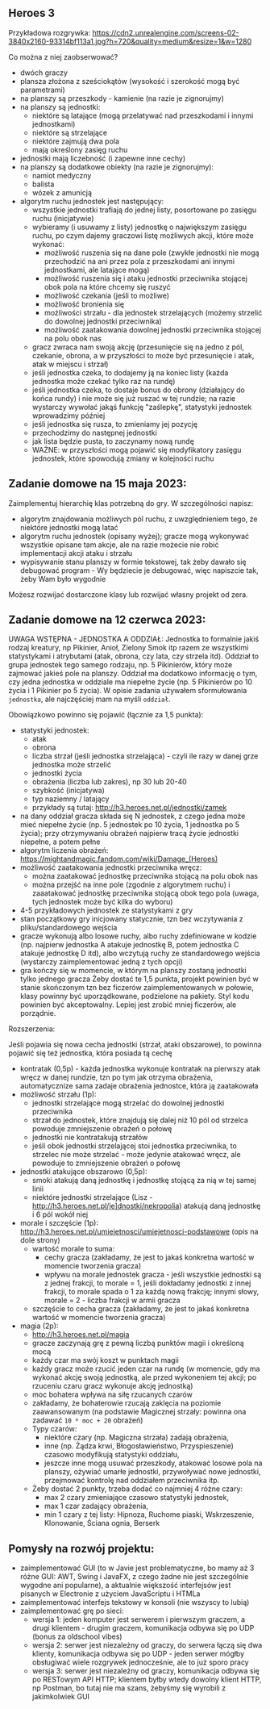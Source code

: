 ## Heroes 3
Przykładowa rozgrywka: https://cdn2.unrealengine.com/screens-02-3840x2160-93314bf113a1.jpg?h=720&quality=medium&resize=1&w=1280

Co można z niej zaobserwować?
* dwóch graczy
* plansza złożona z sześciokątów (wysokość i szerokość mogą być parametrami)
* na planszy są przeszkody - kamienie (na razie je zignorujmy)
* na planszy są jednostki:
    * niektóre są latające (mogą przelatywać nad przeszkodami i innymi jednostkami)
    * niektóre są strzelające
    * niektóre zajmują dwa pola
    * mają określony zasięg ruchu
* jednostki mają liczebność (i zapewne inne cechy)
* na planszy są dodatkowe obiekty (na razie je zignorujmy):
    * namiot medyczny
    * balista
    * wózek z amunicją
* algorytm ruchu jednostek jest następujący:
    * wszystkie jednostki trafiają do jednej listy, posortowane po zasięgu ruchu (inicjatywie)
    * wybieramy (i usuwamy z listy) jednostkę o największym zasięgu ruchu, po czym dajemy graczowi listę możliwych akcji, które może wykonać:
      * możliwość ruszenia się na dane pole (zwykłe jednostki nie mogą przechodzić na ani przez pola z przeszkodami ani innymi jednostkami, ale latające mogą)
      * możliwość ruszenia się i ataku jednostki przeciwnika stojącej obok pola na które chcemy się ruszyć
      * możliwość czekania (jeśli to możliwe)
      * możliwość bronienia się
      * możliwości strzału - dla jednostek strzelających (możemy strzelić do dowolnej jednostki przeciwnika)
      * możliwość zaatakowania dowolnej jednostki przeciwnika stojącej na polu obok nas
    * gracz zwraca nam swoją akcję (przesunięcie się na jedno z pól, czekanie, obrona, a w przyszłości to może być przesunięcie i atak, atak w miejscu i strzał)
    * jeśli jednostka czeka, to dodajemy ją na koniec listy (każda jednostka może czekać tylko raz na rundę)
    * jeśli jednostka czeka, to dostaje bonus do obrony (działający do końca rundy) i nie może się już ruszać w tej rundzie; na razie wystarczy wywołać jakąś funkcję "zaślepkę", statystyki jednostek wprowadzimy później
    * jeśli jednostka się rusza, to zmieniamy jej pozycję
    * przechodzimy do następnej jednostki
    * jak lista będzie pusta, to zaczynamy nową rundę
    * WAŻNE: w przyszłości mogą pojawić się modyfikatory zasięgu jednostek, które spowodują zmiany w kolejności ruchu

## Zadanie domowe na 15 maja 2023:
Zaimplementuj hierarchię klas potrzebną do gry. W szczególności napisz:
* algorytm znajdowania możliwych pól ruchu, z uwzględnieniem tego, że niektóre jednostki mogą latać
* algorytm ruchu jednostek (opisany wyżej); gracze mogą wykonywać wszystkie opisane tam akcje, ale na razie możecie nie robić implementacji akcji ataku i strzału
* wypisywanie stanu planszy w formie tekstowej, tak żeby dawało się debugować program - Wy będziecie je debugować, więc napiszcie tak, żeby Wam było wygodnie

Możesz rozwijać dostarczone klasy lub rozwijać własny projekt od zera.


## Zadanie domowe na 12 czerwca 2023:

UWAGA WSTĘPNA - JEDNOSTKA A ODDZIAŁ:
Jednostka to formalnie jakiś rodzaj kreatury, np Pikinier, Anioł, Zielony Smok itp razem ze wszystkimi statystykami i atrybutami (atak, obrona, czy lata, czy strzela itd).
Oddział to grupa jednostek tego samego rodzaju, np. 5 Pikinierów, który może zajmować jakieś pole na planszy. Oddział ma dodatkowo informację o tym, czy jedna jednostka w oddziale ma niepełne życie (np. 5 Pikinierów po 10 życia i 1 Pikinier po 5 życia).
W opisie zadania używałem sformułowania `jednostka`, ale najczęściej mam na myśli `oddział`. 

Obowiązkowo powinno się pojawić (łącznie za 1,5 punkta):
* statystyki jednostek:
    * atak
    * obrona
    * liczba strzał (jeśli jednostka strzelająca) - czyli ile razy w danej grze jednostka może strzelić
    * jednostki życia
    * obrażenia (liczba lub zakres), np 30 lub 20-40
    * szybkość (inicjatywa)
    * typ naziemny / latający
    * przykłady są tutaj: http://h3.heroes.net.pl/jednostki/zamek
* na dany oddział gracza składa się N jednostek, z czego jedna może mieć niepełne życie (np. 5 jednostek po 10 życia, 1 jednostka po 5 życia); przy otrzymywaniu obrażeń najpierw tracą życie jednostki niepełne, a potem pełne
* algorytm liczenia obrażeń: https://mightandmagic.fandom.com/wiki/Damage_(Heroes)
* możliwość zaatakowania jednostki przeciwnika wręcz:
    * można zaatakować jednostkę przeciwnika stojącą na polu obok nas
    * można przejść na inne pole (zgodnie z algorytmem ruchu) i zaaatakować jednostkę przeciwnika stojącą obok tego pola (uwaga, tych jednostek może być kilka do wyboru)
* 4-5 przykładowych jednostek ze statystykami z gry
* stan początkowy gry inicjowany statycznie, tzn bez wczytywania z pliku/standardowego wejścia
* gracze wykonują albo losowe ruchy, albo ruchy zdefiniowane w kodzie (np. najpierw jednostka A atakuje jednostkę B, potem jednostka C atakuje jednostkę D itd), albo wczytują ruchy ze standardowego wejścia (wystarczy zaimplementować jedną z tych opcji)
* gra kończy się w momencie, w którym na planszy zostaną jednostki tylko jednego gracza
Żeby dostać te 1,5 punkta, projekt powinien być w stanie skończonym tzn bez ficzerów zaimplementowanych w połowie, klasy powinny być uporządkowane, podzielone na pakiety. Styl kodu powinien być akceptowalny. Lepiej jest zrobić mniej ficzerów, ale porządnie.

Rozszerzenia:

Jeśli pojawia się nowa cecha jednostki (strzał, ataki obszarowe), to powinna pojawić się też jednostka, która posiada tą cechę

* kontratak (0,5p) - każda jednostka wykonuje kontratak na pierwszy atak wręcz w danej rundzie, tzn po tym jak otrzyma obrażenia, automatycznize sama zadaje obrażenia jednostce, która ją zaatakowała
* możliwość strzału (1p):
    * jednostki strzelające mogą strzelać do dowolnej jednostki przeciwnika
    * strzał do jednostek, które znajdują się dalej niż 10 pól od strzelca powoduje zmniejszenie obrażeń o połowę
    * jednostki nie kontratakują strzałów
    * jeśli obok jednostki strzelającej stoi jednostka przeciwnika, to strzelec nie może strzelać - może jedynie atakować wręcz, ale powoduje to zmniejszenie obrażeń o połowę
* jednostki atakujące obszarowo (0,5p):
    * smoki atakują daną jednostkę i jednostkę stojącą za nią w tej samej linii
    * niektóre jednostki strzelające (Lisz - http://h3.heroes.net.pl/je]dnostki/nekropolia) atakują daną jednostkę i 6 pól wokół niej
* morale i szczęście (1p): http://h3.heroes.net.pl/umiejetnosci/umiejetnosci-podstawowe (opis na dole strony)
    * wartość morale to suma:
        * cechy gracza (zakładamy, że jest to jakaś konkretna wartość w momencie tworzenia gracza)
        * wpływu na morale jednostek gracza - jeśli wszystkie jednostki są z jednej frakcji, to morale = 1, jeśli dokładamy jednostki z innej frakcji, to morale spada o 1 za każdą nową frakcję; innymi słowy, morale = 2 - liczba frakcji w armii gracza
    * szczęście to cecha gracza (zakładamy, że jest to jakaś konkretna wartość w momencie tworzenia gracza)
* magia (2p):
    * http://h3.heroes.net.pl/magia
    * gracze zaczynają grę z pewną liczbą punktów magii i określoną mocą
    * każdy czar ma swój koszt w punktach magii
    * każdy gracz może rzucić jeden czar na rundę (w momencie, gdy ma wykonać akcję swoją jednostką, ale przed wykoneniem tej akcji; po rzuceniu czaru gracz wykonuje akcję jednostką)
    * moc bohatera wpływa na siłę rzucanych czarów
    * zakładamy, że bohaterowie rzucają zaklęcia na poziomie zaawansowanym (na podstawie Magicznej strzały: powinna ona zadawać `10 * moc + 20` obrażeń)
    * Typy czarów:
        * niektóre czary (np. Magiczna strzała) zadają obrażenia,
        * inne (np. Żądza krwi, Błogosławieństwo, Przyspieszenie) czasowo modyfikują statystyki oddziału,
        * jeszcze inne mogą usuwać przeszkody, atakować losowe pola na planszy, ożywiać umarłe jednostki, przywoływać nowe jednostki, przejmować kontrolę nad oddziałem przeciwnika itp.
    * Żeby dostać 2 punkty, trzeba dodać co najmniej 4 różne czary:
        * max 2 czary zmieniające czasowo statystyki jednostek,
        * max 1 czar zadający obrażenia,
        * min 1 czary z tej listy: Hipnoza, Ruchome piaski, Wskrzeszenie, Klonowanie, Ściana ognia, Berserk

    
## Pomysły na rozwój projektu:
* zaimplementować GUI (to w Javie jest problematyczne, bo mamy aż 3 różne GUI: AWT, Swing i JavaFX, z czego żadne nie jest szczególnie wygodne ani popularne), a aktualnie większość interfejsów jest pisanych w Electronie z użyciem JavaScriptu i HTMLa
* zaimplementować interfejs tekstowy w konsoli (nie wszyscy to lubią)
* zaimplementować grę po sieci:
  * wersja 1: jeden komputer jest serwerem i pierwszym graczem, a drugi klientem - drugim graczem, komunikacja odbywa się po UDP (bonus za oldschool vibes)
  * wersja 2: serwer jest niezależny od graczy, do serwera łączą się dwa klienty, komunikacja odbywa się po UDP - jeden serwer mógłby obsługiwać wiele rozgrywek jednocześnie, ale to już sporo pracy
  * wersja 3: serwer jest niezależny od graczy, komunikacja odbywa się po RESTowym API HTTP; klientem byłby wtedy dowolny klient HTTP, np Postman, bo tutaj nie ma szans, żebyśmy się wyrobili z jakimkolwiek GUI
